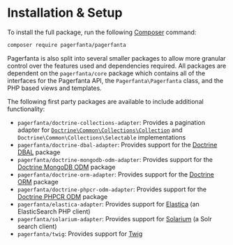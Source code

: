 # Installation & Setup

To install the full package, run the following [Composer](https://getcomposer.org/) command:

```bash
composer require pagerfanta/pagerfanta
```

Pagerfanta is also split into several smaller packages to allow more granular control over the features used and dependencies required. All packages are dependent on the `pagerfanta/core` package which contains all of the interfaces for the Pagerfanta API, the `Pagerfanta\Pagerfanta` class, and the PHP based views and templates.

The following first party packages are available to include additional functionality:

- `pagerfanta/doctrine-collections-adapter`: Provides a pagination adapter for [`Doctrine\Common\Collections\Collection`](https://www.doctrine-project.org/projects/collections.html) and `Doctrine\Common\Collections\Selectable` implementations
- `pagerfanta/doctrine-dbal-adapter`: Provides support for the [Doctrine DBAL](https://www.doctrine-project.org/projects/dbal.html) package
- `pagerfanta/doctrine-mongodb-odm-adapter`: Provides support for the [Doctrine MongoDB ODM](https://www.doctrine-project.org/projects/mongodb-odm.html) package
- `pagerfanta/doctrine-orm-adapter`: Provides support for the [Doctrine ORM](https://www.doctrine-project.org/projects/orm.html) package
- `pagerfanta/doctrine-phpcr-odm-adapter`: Provides support for the [Doctrine PHPCR ODM](https://www.doctrine-project.org/projects/phpcr-odm.html) package
- `pagerfanta/elastica-adapter`: Provides support for [Elastica](https://elastica.io/) (an ElasticSearch PHP client)
- `pagerfanta/solarium-adapter`: Provides support for [Solarium](https://github.com/solariumphp/solarium) (a Solr search client)
- `pagerfanta/twig`: Provides support for [Twig](https://twig.symfony.com/)
